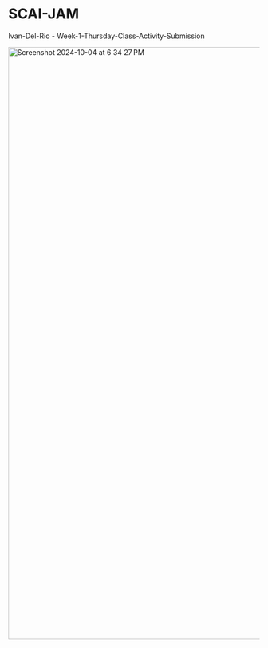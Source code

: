 # SCAI-JAM
Ivan-Del-Rio - Week-1-Thursday-Class-Activity-Submission

<img width="1189" alt="Screenshot 2024-10-04 at 6 34 27 PM" src="https://github.com/user-attachments/assets/518ef311-2656-4de8-9c5f-d2fd2f8f5577">
